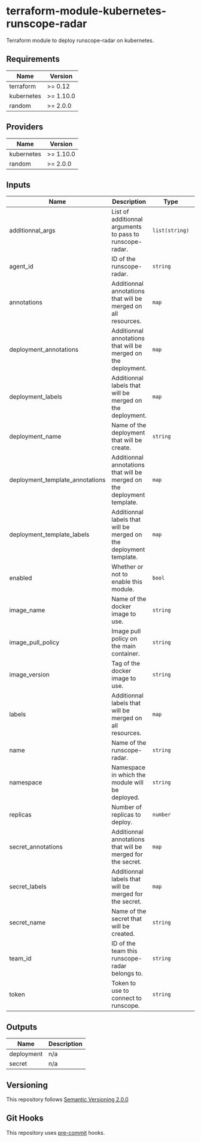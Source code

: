 # terraform-module-kubernetes-runscope-radar

Terraform module to deploy runscope-radar on kubernetes.

<!-- BEGINNING OF PRE-COMMIT-TERRAFORM DOCS HOOK -->
## Requirements

| Name | Version |
|------|---------|
| terraform | >= 0.12 |
| kubernetes | >= 1.10.0 |
| random | >= 2.0.0 |

## Providers

| Name | Version |
|------|---------|
| kubernetes | >= 1.10.0 |
| random | >= 2.0.0 |

## Inputs

| Name | Description | Type | Default | Required |
|------|-------------|------|---------|:--------:|
| additionnal\_args | List of additionnal arguments to pass to runscope-radar. | `list(string)` | `[]` | no |
| agent\_id | ID of the runscope-radar. | `string` | n/a | yes |
| annotations | Additionnal annotations that will be merged on all resources. | `map` | `{}` | no |
| deployment\_annotations | Additionnal annotations that will be merged on the deployment. | `map` | `{}` | no |
| deployment\_labels | Additionnal labels that will be merged on the deployment. | `map` | `{}` | no |
| deployment\_name | Name of the deployment that will be create. | `string` | `"oracledb-exporter"` | no |
| deployment\_template\_annotations | Additionnal annotations that will be merged on the deployment template. | `map` | `{}` | no |
| deployment\_template\_labels | Additionnal labels that will be merged on the deployment template. | `map` | `{}` | no |
| enabled | Whether or not to enable this module. | `bool` | `true` | no |
| image\_name | Name of the docker image to use. | `string` | `"fxinnovation/runscope-radar"` | no |
| image\_pull\_policy | Image pull policy on the main container. | `string` | `"IfNotPresent"` | no |
| image\_version | Tag of the docker image to use. | `string` | `"0.1.0"` | no |
| labels | Additionnal labels that will be merged on all resources. | `map` | `{}` | no |
| name | Name of the runscope-radar. | `string` | n/a | yes |
| namespace | Namespace in which the module will be deployed. | `string` | `"default"` | no |
| replicas | Number of replicas to deploy. | `number` | `1` | no |
| secret\_annotations | Additionnal annotations that will be merged for the secret. | `map` | `{}` | no |
| secret\_labels | Additionnal labels that will be merged for the secret. | `map` | `{}` | no |
| secret\_name | Name of the secret that will be created. | `string` | `"oracledb-exporter"` | no |
| team\_id | ID of the team this runscope-radar belongs to. | `string` | n/a | yes |
| token | Token to use to connect to runscope. | `string` | n/a | yes |

## Outputs

| Name | Description |
|------|-------------|
| deployment | n/a |
| secret | n/a |

<!-- END OF PRE-COMMIT-TERRAFORM DOCS HOOK -->

## Versioning
This repository follows [Semantic Versioning 2.0.0](https://semver.org/)

## Git Hooks
This repository uses [pre-commit](https://pre-commit.com/) hooks.
